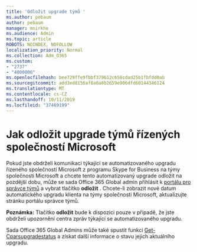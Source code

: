 ```yaml
---
title: 'Odložit upgrade týmů '
ms.author: pebaum
author: pebaum
manager: mnirkhe
ms.audience: Admin
ms.topic: article
ROBOTS: NOINDEX, NOFOLLOW
localization_priority: Normal
ms.collection: Adm_O365
ms.custom:
- "2737"
- "4000006"
ms.openlocfilehash: bee729ffe9fbbf379612c658cdad25b1fbfdd0ab
ms.sourcegitcommit: add3ed8156af0a0a8b2659e906dfd60144346124
ms.translationtype: MT
ms.contentlocale: cs-CZ
ms.lasthandoff: 10/11/2019
ms.locfileid: "37469199"
---
```

# <a name="how-to-postpone-the-microsoft-driven-teams-upgrade"></a>Jak odložit upgrade týmů řízených společností Microsoft

Pokud jste obdrželi komunikaci týkající se automatizovaného upgradu řízeného společností Microsoft z programu Skype for Business na týmy společnosti Microsoft a chcete tento automatizovaný upgrade odložit na pozdější dobu, může se sada Office 365 Global admin přihlásit k [portálu pro správce týmů](https://admin.teams.microsoft.com/dashboard) a vybrat tlačítko **odložit** . Chcete-li zobrazit nové datum automatického upgradu klienta na týmy společnosti Microsoft, aktualizujte stránku portálu správce týmů.

**Poznámka:** Tlačítko **odložit** bude k dispozici pouze v případě, že jste obdrželi upozornění centra zpráv týkající se automatizovaného upgradu. 

Sada Office 365 Global Admins může také spustit funkci [Get-Cparsupgradestatus](https://docs.microsoft.com/en-us/powershell/module/skype/get-csteamsupgradestatus?view=skype-ps) a získat další informace o stavu jejich aktuálního upgradu. 